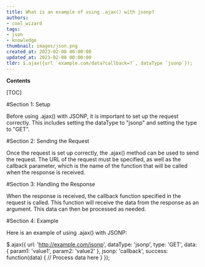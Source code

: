 ```yaml
---
title: What is an example of using .ajax() with jsonp?
authors:
- cool_wizard
tags:
- json
- knowledge
thumbnail: images/json.png
created_at: 2023-02-08 00:00:00
updated_at: 2023-02-08 00:00:00
tldr: $.ajax({url `example.com/data?callback=?`, dataType `jsonp`});
---
```


**Contents**

[TOC]

#Section 1: Setup

Before using .ajax() with JSONP, it is important to set up the request correctly. This includes setting the dataType to "jsonp" and setting the type to "GET".

#Section 2: Sending the Request

Once the request is set up correctly, the .ajax() method can be used to send the request. The URL of the request must be specified, as well as the callback parameter, which is the name of the function that will be called when the response is received.

#Section 3: Handling the Response

When the response is received, the callback function specified in the request is called. This function will receive the data from the response as an argument. This data can then be processed as needed.

#Section 4: Example

Here is an example of using .ajax() with JSONP:

$.ajax({
  url: 'http://example.com/jsonp',
  dataType: 'jsonp',
  type: 'GET',
  data: {
    param1: 'value1',
    param2: 'value2'
  },
  jsonp: 'callback',
  success: function(data) {
    // Process data here
  }
});

